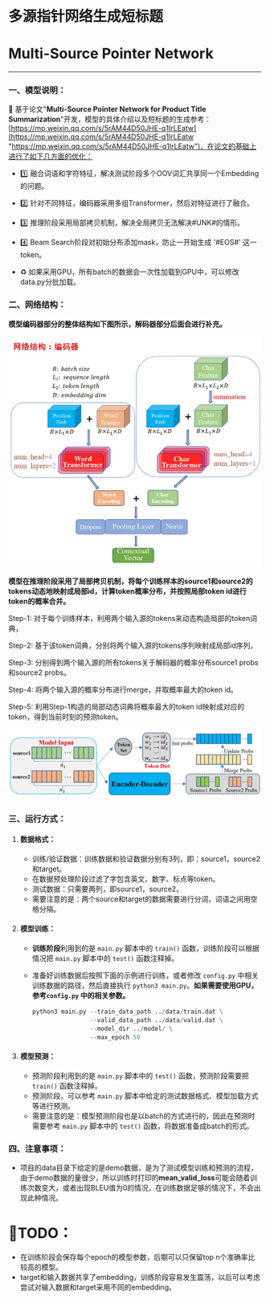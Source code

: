 # 多源指针网络生成短标题
# Multi-Source Pointer Network

------



### 一、模型说明：

:pray: 基于论文"**Multi-Source Pointer Network for Product Title Summarization**"开发，模型的具体介绍以及短标题的生成参考： [https://mp.weixin.qq.com/s/5rAM44D50JHE-q1IrLEatw](https://mp.weixin.qq.com/s/5rAM44D50JHE-q1IrLEatw "https://mp.weixin.qq.com/s/5rAM44D50JHE-q1IrLEatw")，在论文的基础上进行了如下几方面的优化：

- :one: 融合词语和字符特征，解决测试阶段多个OOV词汇共享同一个Embedding的问题。

- :two: 针对不同特征，编码器采用多组Transformer，然后对特征进行了融合。

- :three: 推理阶段采用局部拷贝机制，解决全局拷贝无法解决#UNK#的情形。

- :four: Beam Search阶段对初始分布添加mask，防止一开始生成 '#EOS#' 这一token。

- :recycle: 如果采用GPU，所有batch的数据会一次性加载到GPU中，可以修改data.py分批加载。

  

### 二、网络结构：

**模型编码器部分的整体结构如下图所示，解码器部分后面会进行补充。**

![encoder](figs/encoder.jpg)



**模型在推理阶段采用了局部拷贝机制，将每个训练样本的source1和source2的tokens动态地映射成局部id，计算token概率分布，并按照局部token id进行token的概率合并。**

Step-1: 对于每个训练样本，利用两个输入源的tokens来动态构造局部的token词典，

Step-2: 基于该token词典，分别将两个输入源的tokens序列映射成局部id序列，

Step-3: 分别得到两个输入源的所有tokens关于解码器的概率分布source1 probs和source2 probs。

Step-4: 将两个输入源的概率分布进行merge，并取概率最大的token id。

Step-5: 利用Step-1构造的局部动态词典将概率最大的token id映射成对应的token，得到当前时刻的预测token。

![inference](/figs/inference.jpg)





### 三、运行方式：

1. #### 数据格式：

   - 训练/验证数据：训练数据和验证数据分别有3列，即：source1，source2和target。
   - 在数据预处理阶段过滤了字包含英文、数字、标点等token。
   - 测试数据：只需要两列，即source1，source2。
   - 需要注意的是：两个source和target的数据需要进行分词，词语之间用空格分隔。

2. #### 模型训练：

   - **训练阶段**利用到的是 `main.py` 脚本中的 `train()` 函数，训练阶段可以根据情况把 `main.py` 脚本中的 `test()` 函数注释掉。

   - 准备好训练数据后按照下面的示例进行训练，或者修改 `config.py` 中相关训练数据的路径，然后直接执行 `python3 main.py`。**如果需要使用GPU，参考`config.py` 中的相关参数。**

     ```python
     python3 main.py --train_data_path ../data/train.dat \
                     --valid_data_path ../data/valid.dat \
                     --model_dir ../model/ \
                     --max_epoch 50
     ```

3. #### 模型预测：

   - 预测阶段利用到的是 `main.py` 脚本中的 `test()` 函数，预测阶段需要把 `train()` 函数注释掉。
   - 预测阶段，可以参考 `main.py` 脚本中给定的测试数据格式、模型加载方式等进行预测。
   - 需要注意的是：模型预测阶段也是以batch的方式进行的，因此在预测时需要参考 `main.py` 脚本中的 `test()` 函数，将数据准备成batch的形式。

   

### 四、注意事项：

- 项目的data目录下给定的是demo数据，是为了测试模型训练和预测的流程，由于demo数据的量很少，所以训练时打印的**mean_valid_loss**可能会随着训练次数变大，或者出现BLEU值为0的情况，在训练数据足够的情况下，不会出现此种情况。




# 🚩TODO：

- 在训练阶段会保存每个epoch的模型参数，后期可以只保留top n个准确率比较高的模型。
- target和输入数据共享了embedding，训练阶段容易发生震荡，以后可以考虑尝试对输入数据和target采用不同的embedding。

